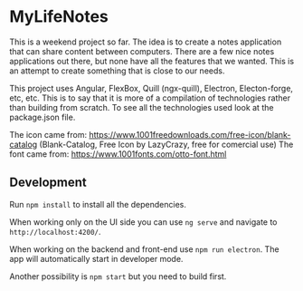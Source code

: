 # MyLifeNotes

This is a weekend project so far. The idea is to create a notes application that can share content between computers. There are a few nice notes applications out there, but none have all the features that we wanted. This is an attempt to create something that is close to our needs. 

This project uses Angular, FlexBox, Quill (ngx-quill), Electron, Electon-forge, etc, etc. This is to say that it is more of a compilation of technologies rather than building from scratch. To see all the technologies used look at the package.json file.

The icon came from: https://www.1001freedownloads.com/free-icon/blank-catalog (Blank-Catalog, Free Icon by LazyCrazy, free for comercial use)
The font came from: https://www.1001fonts.com/otto-font.html

## Development 

Run `npm install` to install all the dependencies. 

When working only on the UI side you can use `ng serve` and navigate to `http://localhost:4200/`.

When working on the backend and front-end use `npm run electron`. The app will automatically start in developer mode.

Another possibility is `npm start` but you need to build first. 

